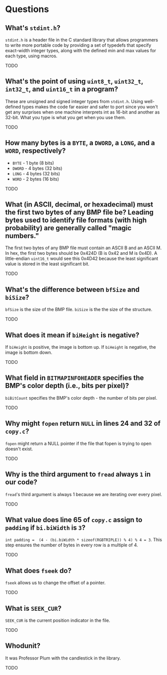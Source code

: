 # Questions

## What's `stdint.h`?

`stdint.h` is a header file in the C standard library that allows programmers to write more portable code by providing a set of typedefs that specify exact-width integer types, along with the defined min and max values for each type, using macros.

TODO

## What's the point of using `uint8_t`, `uint32_t`, `int32_t`, and `uint16_t` in a program?

These are unsigned and signed integer types from `stdint.h`. Using well-defined types makes the code far easier and safer to port since you won't get any surprises when one machine interprets int as 16-bit and another as 32-bit. What you type is what you get when you use them.

TODO

## How many bytes is a `BYTE`, a `DWORD`, a `LONG`, and a `WORD`, respectively?

- `BYTE` - 1 byte (8 bits)
- `DWORD` - 4 bytes (32 bits)
- `LONG` - 4 bytes (32 bits)
- `WORD` - 2 bytes (16 bits)

TODO

## What (in ASCII, decimal, or hexadecimal) must the first two bytes of any BMP file be? Leading bytes used to identify file formats (with high probability) are generally called "magic numbers."

The first two bytes of any BMP file must contain an ASCII B and an ASCII M. In hex, the first two bytes should be 0x424D (B is 0x42 and M is 0x4D). A little-endian `uint16_t` would see this 0x4D42 because the least significant value is stored in the least significant bit.

TODO

## What's the difference between `bfSize` and `biSize`?

`bfSize` is the size of the BMP file. `biSize` is the the size of the structure.

TODO

## What does it mean if `biHeight` is negative?

If `biHeight` is positive, the image is bottom up. If `biHeight` is negative, the image is bottom down.

TODO

## What field in `BITMAPINFOHEADER` specifies the BMP's color depth (i.e., bits per pixel)?

`biBitCount` specifies the BMP's color depth - the number of bits per pixel.

TODO

## Why might `fopen` return `NULL` in lines 24 and 32 of `copy.c`?

`fopen` might return a NULL pointer if the file that fopen is trying to open doesn't exist.

TODO

## Why is the third argument to `fread` always `1` in our code?

`fread`'s third argument is always 1 because we are iterating over every pixel.

TODO

## What value does line 65 of `copy.c` assign to `padding` if `bi.biWidth` is `3`?

`int padding =  (4 - (bi.biWidth * sizeof(RGBTRIPLE)) % 4) % 4 = 3`. This step ensures the number of bytes in every row is a multiple of 4.

TODO

## What does `fseek` do?

`fseek` allows us to change the offset of a pointer.

TODO

## What is `SEEK_CUR`?

`SEEK_CUR` is the current position indicator in the file.

TODO

## Whodunit?

It was Professor Plum with the candlestick in the library.

TODO
